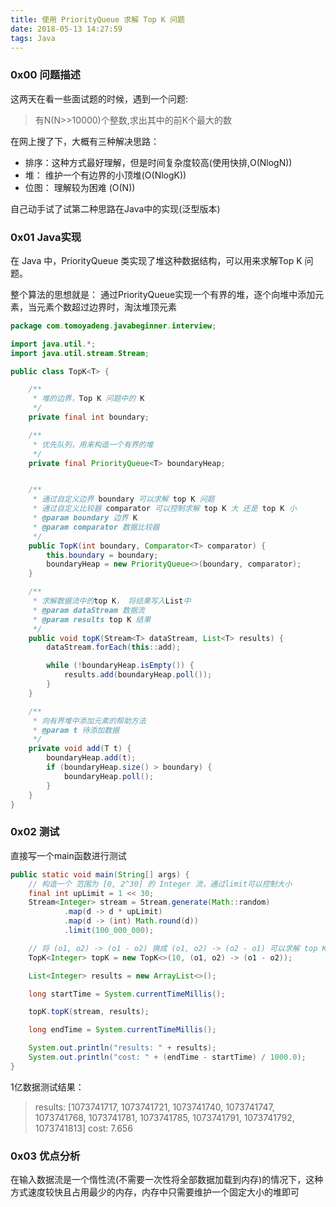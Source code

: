 ```yaml
---
title: 使用 PriorityQueue 求解 Top K 问题
date: 2018-05-13 14:27:59
tags: Java
---
```


### 0x00 问题描述

这两天在看一些面试题的时候，遇到一个问题:

> 有N(N>>10000)个整数,求出其中的前K个最大的数

在网上搜了下，大概有三种解决思路：

+ 排序：这种方式最好理解，但是时间复杂度较高(使用快排,O(NlogN))
+ 堆： 维护一个有边界的小顶堆(O(NlogK))
+ 位图： 理解较为困难 (O(N))

自己动手试了试第二种思路在Java中的实现(泛型版本)

### 0x01 Java实现

在 Java 中，PriorityQueue 类实现了堆这种数据结构，可以用来求解Top K 问题。

整个算法的思想就是： 通过PriorityQueue实现一个有界的堆，逐个向堆中添加元素，当元素个数超过边界时，淘汰堆顶元素

<!-- more -->

```java
package com.tomoyadeng.javabeginner.interview;

import java.util.*;
import java.util.stream.Stream;

public class TopK<T> {

    /**
     * 堆的边界，Top K 问题中的 K
     */
    private final int boundary;

    /**
     * 优先队列，用来构造一个有界的堆
     */
    private final PriorityQueue<T> boundaryHeap;


    /**
     * 通过自定义边界 boundary 可以求解 top K 问题
     * 通过自定义比较器 comparator 可以控制求解 top K 大 还是 top K 小
     * @param boundary 边界 K
     * @param comparator 数据比较器
     */
    public TopK(int boundary, Comparator<T> comparator) {
        this.boundary = boundary;
        boundaryHeap = new PriorityQueue<>(boundary, comparator);
    }

    /**
     * 求解数据流中的top K， 将结果写入List中
     * @param dataStream 数据流
     * @param results top K 结果
     */
    public void topK(Stream<T> dataStream, List<T> results) {
        dataStream.forEach(this::add);

        while (!boundaryHeap.isEmpty()) {
            results.add(boundaryHeap.poll());
        }
    }

    /**
     * 向有界堆中添加元素的帮助方法
     * @param t 待添加数据
     */
    private void add(T t) {
        boundaryHeap.add(t);
        if (boundaryHeap.size() > boundary) {
            boundaryHeap.poll();
        }
    }
}

```

### 0x02 测试

直接写一个main函数进行测试

```java
public static void main(String[] args) {
    // 构造一个 范围为 [0, 2^30] 的 Integer 流，通过limit可以控制大小
    final int upLimit = 1 << 30;
    Stream<Integer> stream = Stream.generate(Math::random)
            .map(d -> d * upLimit)
            .map(d -> (int) Math.round(d))
            .limit(100_000_000);

    // 将 (o1, o2) -> (o1 - o2) 换成 (o1, o2) -> (o2 - o1) 可以求解 top K 小
    TopK<Integer> topK = new TopK<>(10, (o1, o2) -> (o1 - o2));

    List<Integer> results = new ArrayList<>();

    long startTime = System.currentTimeMillis();

    topK.topK(stream, results);

    long endTime = System.currentTimeMillis();

    System.out.println("results: " + results);
    System.out.println("cost: " + (endTime - startTime) / 1000.0);
}
```

1亿数据测试结果：

> results: [1073741717, 1073741721, 1073741740, 1073741747, 1073741768, 1073741781, 1073741785, 1073741791, 1073741792, 1073741813]
> cost: 7.656

### 0x03 优点分析

在输入数据流是一个惰性流(不需要一次性将全部数据加载到内存)的情况下，这种方式速度较快且占用最少的内存，内存中只需要维护一个固定大小的堆即可
